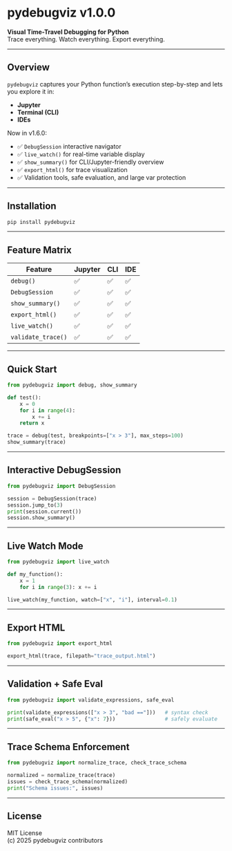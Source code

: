 # pydebugviz v1.0.0

**Visual Time-Travel Debugging for Python**  
Trace everything. Watch everything. Export everything.

---

## Overview

`pydebugviz` captures your Python function’s execution step-by-step and lets you explore it in:
- **Jupyter**
- **Terminal (CLI)**
- **IDEs**

Now in v1.6.0:
- ✅ `DebugSession` interactive navigator
- ✅ `live_watch()` for real-time variable display
- ✅ `show_summary()` for CLI/Jupyter-friendly overview
- ✅ `export_html()` for trace visualization
- ✅ Validation tools, safe evaluation, and large var protection

---

## Installation

```bash
pip install pydebugviz
```

---

## Feature Matrix

| Feature             | Jupyter | CLI | IDE |
|---------------------|---------|-----|-----|
| `debug()`           | ✅      | ✅  | ✅  |
| `DebugSession`      | ✅      | ✅  | ✅  |
| `show_summary()`    | ✅      | ✅  | ✅  |
| `export_html()`     | ✅      | ✅  | ✅  |
| `live_watch()`      | ✅      | ✅  | ✅  |
| `validate_trace()`  | ✅      | ✅  | ✅  |

---

## Quick Start

```python
from pydebugviz import debug, show_summary

def test():
    x = 0
    for i in range(4):
        x += i
    return x

trace = debug(test, breakpoints=["x > 3"], max_steps=100)
show_summary(trace)
```

---

## Interactive DebugSession

```python
from pydebugviz import DebugSession

session = DebugSession(trace)
session.jump_to(3)
print(session.current())
session.show_summary()
```

---

## Live Watch Mode

```python
from pydebugviz import live_watch

def my_function():
    x = 1
    for i in range(3): x += i

live_watch(my_function, watch=["x", "i"], interval=0.1)
```

---

## Export HTML

```python
from pydebugviz import export_html

export_html(trace, filepath="trace_output.html")
```

---

## Validation + Safe Eval

```python
from pydebugviz import validate_expressions, safe_eval

print(validate_expressions(["x > 3", "bad =="]))   # syntax check
print(safe_eval("x > 5", {"x": 7}))                # safely evaluate
```

---

## Trace Schema Enforcement

```python
from pydebugviz import normalize_trace, check_trace_schema

normalized = normalize_trace(trace)
issues = check_trace_schema(normalized)
print("Schema issues:", issues)
```

---

## License

MIT License  
(c) 2025 pydebugviz contributors
